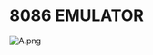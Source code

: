 # 8086 EMULATOR

![A.png](https://github.com/Tan12d/8086-Programming/assets/100254217/423417a2-48a6-47c8-88ab-d300b5ac7a08)
